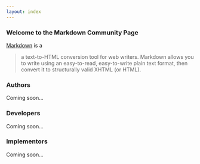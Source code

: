 ```yaml
---
layout: index
---
```

### Welcome to the Markdown Community Page
[Markdown][1] is a

> a text-to-HTML conversion tool for web writers. Markdown allows you to
> write using an easy-to-read, easy-to-write plain text format, then
> convert it to structurally valid XHTML (or HTML).

### Authors
Coming soon...

### Developers
Coming soon...

### Implementors
Coming soon...


[1]: http://daringfireball.net/projects/markdown/
